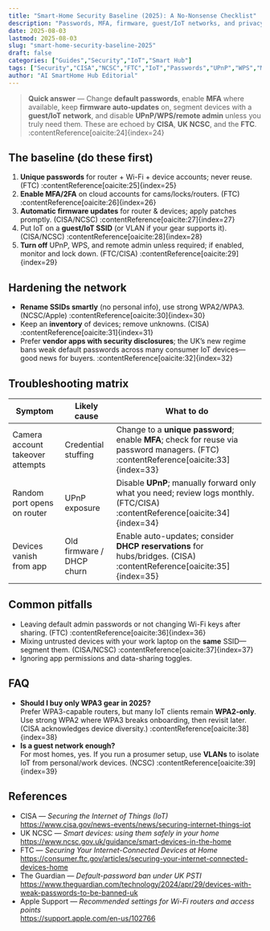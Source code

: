 ```yaml
---
title: "Smart-Home Security Baseline (2025): A No-Nonsense Checklist"
description: "Passwords, MFA, firmware, guest/IoT networks, and privacy-minded defaults—distilled from CISA, NCSC, and FTC guidance so you can lock down your home fast."
date: 2025-08-03
lastmod: 2025-08-03
slug: "smart-home-security-baseline-2025"
draft: false
categories: ["Guides","Security","IoT","Smart Hub"]
tags: ["Security","CISA","NCSC","FTC","IoT","Passwords","UPnP","WPS","MFA"]
author: "AI SmartHome Hub Editorial"
---
```


> **Quick answer** — Change **default passwords**, enable **MFA** where available, keep **firmware auto-updates** on, segment devices with a **guest/IoT network**, and disable **UPnP/WPS/remote admin** unless you truly need them. These are echoed by **CISA**, **UK NCSC**, and the **FTC**. :contentReference[oaicite:24]{index=24}

## The baseline (do these first)
1. **Unique passwords** for router + Wi-Fi + device accounts; never reuse. (FTC) :contentReference[oaicite:25]{index=25}  
2. **Enable MFA/2FA** on cloud accounts for cams/locks/routers. (FTC) :contentReference[oaicite:26]{index=26}  
3. **Automatic firmware updates** for router & devices; apply patches promptly. (CISA/NCSC) :contentReference[oaicite:27]{index=27}  
4. Put IoT on a **guest/IoT SSID** (or VLAN if your gear supports it). (CISA/NCSC) :contentReference[oaicite:28]{index=28}  
5. **Turn off** UPnP, WPS, and remote admin unless required; if enabled, monitor and lock down. (FTC/CISA) :contentReference[oaicite:29]{index=29}

## Hardening the network
- **Rename SSIDs smartly** (no personal info), use strong WPA2/WPA3. (NCSC/Apple) :contentReference[oaicite:30]{index=30}  
- Keep an **inventory** of devices; remove unknowns. (CISA) :contentReference[oaicite:31]{index=31}  
- Prefer **vendor apps with security disclosures**; the UK’s new regime bans weak default passwords across many consumer IoT devices—good news for buyers. :contentReference[oaicite:32]{index=32}

## Troubleshooting matrix
| Symptom                          | Likely cause              | What to do                                                   |
| -------------------------------- | ------------------------- | ------------------------------------------------------------ |
| Camera account takeover attempts | Credential stuffing       | Change to a **unique password**; enable **MFA**; check for reuse via password managers. (FTC) :contentReference[oaicite:33]{index=33} |
| Random port opens on router      | UPnP exposure             | Disable **UPnP**; manually forward only what you need; review logs monthly. (FTC/CISA) :contentReference[oaicite:34]{index=34} |
| Devices vanish from app          | Old firmware / DHCP churn | Enable auto-updates; consider **DHCP reservations** for hubs/bridges. (CISA) :contentReference[oaicite:35]{index=35} |

## Common pitfalls
- Leaving default admin passwords or not changing Wi-Fi keys after sharing. (FTC) :contentReference[oaicite:36]{index=36}  
- Mixing untrusted devices with your work laptop on the **same** SSID—segment them. (CISA/NCSC) :contentReference[oaicite:37]{index=37}  
- Ignoring app permissions and data-sharing toggles.

## FAQ
- **Should I buy only WPA3 gear in 2025?**  
  Prefer WPA3-capable routers, but many IoT clients remain **WPA2-only**. Use strong WPA2 where WPA3 breaks onboarding, then revisit later. (CISA acknowledges device diversity.) :contentReference[oaicite:38]{index=38}
- **Is a guest network enough?**  
  For most homes, yes. If you run a prosumer setup, use **VLANs** to isolate IoT from personal/work devices. (NCSC) :contentReference[oaicite:39]{index=39}

## References
- CISA — *Securing the Internet of Things (IoT)*  
  https://www.cisa.gov/news-events/news/securing-internet-things-iot  
- UK NCSC — *Smart devices: using them safely in your home*  
  https://www.ncsc.gov.uk/guidance/smart-devices-in-the-home  
- FTC — *Securing Your Internet-Connected Devices at Home*  
  https://consumer.ftc.gov/articles/securing-your-internet-connected-devices-home  
- The Guardian — *Default-password ban under UK PSTI*  
  https://www.theguardian.com/technology/2024/apr/29/devices-with-weak-passwords-to-be-banned-uk  
- Apple Support — *Recommended settings for Wi-Fi routers and access points*  
  https://support.apple.com/en-us/102766